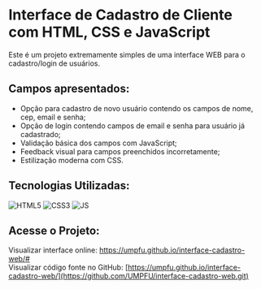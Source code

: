 # Interface de Cadastro de Cliente com HTML, CSS e JavaScript

Este é um projeto extremamente simples de uma interface WEB para o cadastro/login de usuários.

## Campos apresentados:

* Opção para cadastro de novo usuário contendo os campos de nome, cep, email e senha;
* Opção de login contendo campos de email e senha para usuário já cadastrado;
* Validação básica dos campos com JavaScript;
* Feedback visual para campos preenchidos incorretamente;
* Estilização moderna com CSS.

## Tecnologias Utilizadas:

![HTML5](https://img.shields.io/badge/HTML5-E34F26?style=for-the-badge&logo=html5&logoColor=white)
![CSS3](https://img.shields.io/badge/CSS3-663399?style=for-the-badge&logo=css&logoColor=white)
![JS](https://img.shields.io/badge/JavaScript-F7DF1E?style=for-the-badge&logo=javascript&logoColor=white)

## Acesse o Projeto:

Visualizar interface online: <https://umpfu.github.io/interface-cadastro-web/#> \
Visualizar código fonte no GitHub: [https://umpfu.github.io/interface-cadastro-web/](https://github.com/UMPFU/interface-cadastro-web.git)
